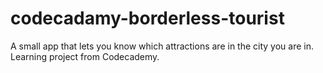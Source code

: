 # codecadamy-borderless-tourist
A small app that lets you know which attractions are in the city you are in. Learning project from Codecademy.
